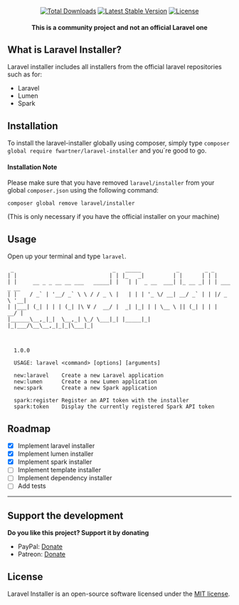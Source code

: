 <p align="center">
  <a href="https://packagist.org/packages/fwartner/laravel-installer"><img src="https://poser.pugx.org/fwartner/laravel-installer/d/total.svg" alt="Total Downloads"></a>
  <a href="https://packagist.org/packages/fwartner/laravel-installer"><img src="https://poser.pugx.org/fwartner/laravel-installer/v/stable.svg" alt="Latest Stable Version"></a>
  <a href="https://packagist.org/packages/fwartner/laravel-installer"><img src="https://poser.pugx.org/fwartner/laravel-installer/license.svg" alt="License"></a>
</p>

<h4> <center>This is a <bold>community project</bold> and not an official Laravel one </center></h4>

## What is Laravel Installer?

Laravel installer includes all installers from the official laravel repositories such as for:

- Laravel
- Lumen
- Spark

## Installation

To install the laravel-installer globally using composer, simply type `composer global require fwartner/laravel-installer` and you´re good to go.

#### Installation Note

Please make sure that you have removed `laravel/installer` from your global `composer.json` using the following command:

`composer global remove laravel/installer`

(This is only necessary if you have the official installer on your machine)

## Usage

Open up your terminal and type `laravel`.

```
 _                               _   _____           _        _ _
| |                             | | |_   _|         | |      | | |
| |     __ _ _ __ __ ___   _____| |   | |  _ __  ___| |_ __ _| | | ___ _ __
| |    / _` | '__/ _` \ \ / / _ \ |   | | | '_ \/ __| __/ _` | | |/ _ \ '__|
| |___| (_| | | | (_| |\ V /  __/ |  _| |_| | | \__ \ || (_| | | |  __/ |
|______\__,_|_|  \__,_| \_/ \___|_| |_____|_| |_|___/\__\__,_|_|_|\___|_|



  1.0.0

  USAGE: laravel <command> [options] [arguments]

  new:laravel    Create a new Laravel application
  new:lumen      Create a new Lumen application
  new:spark      Create a new Spark application

  spark:register Register an API token with the installer
  spark:token    Display the currently registered Spark API token
```

## Roadmap

- [X] Implement laravel installer
- [X] Implement lumen installer
- [X] Implement spark installer
- [ ] Implement template installer
- [ ] Implement dependency installer
- [ ] Add tests

------

## Support the development
**Do you like this project? Support it by donating**

- PayPal: [Donate](https://www.paypal.me/florianwartner)
- Patreon: [Donate](https://www.patreon.com/fwartner)

## License

Laravel Installer is an open-source software licensed under the [MIT license](https://github.com/fwartner/laravel-installer/blob/stable/LICENSE.md).
